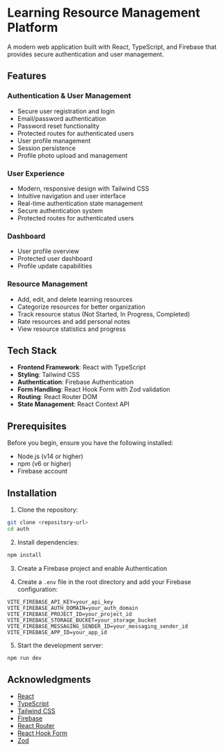 # Learning Resource Management Platform

A modern web application built with React, TypeScript, and Firebase that provides secure authentication and user management.

## Features

### Authentication & User Management
- Secure user registration and login
- Email/password authentication
- Password reset functionality
- Protected routes for authenticated users
- User profile management
- Session persistence
- Profile photo upload and management

### User Experience
- Modern, responsive design with Tailwind CSS
- Intuitive navigation and user interface
- Real-time authentication state management
- Secure authentication system
- Protected routes for authenticated users

### Dashboard
- User profile overview
- Protected user dashboard
- Profile update capabilities

### Resource Management
- Add, edit, and delete learning resources
- Categorize resources for better organization
- Track resource status (Not Started, In Progress, Completed)
- Rate resources and add personal notes
- View resource statistics and progress

## Tech Stack

- **Frontend Framework**: React with TypeScript
- **Styling**: Tailwind CSS
- **Authentication**: Firebase Authentication
- **Form Handling**: React Hook Form with Zod validation
- **Routing**: React Router DOM
- **State Management**: React Context API

## Prerequisites

Before you begin, ensure you have the following installed:
- Node.js (v14 or higher)
- npm (v6 or higher)
- Firebase account

## Installation

1. Clone the repository:
```bash
git clone <repository-url>
cd auth
```

2. Install dependencies:
```bash
npm install
```

3. Create a Firebase project and enable Authentication

4. Create a `.env` file in the root directory and add your Firebase configuration:
```env
VITE_FIREBASE_API_KEY=your_api_key
VITE_FIREBASE_AUTH_DOMAIN=your_auth_domain
VITE_FIREBASE_PROJECT_ID=your_project_id
VITE_FIREBASE_STORAGE_BUCKET=your_storage_bucket
VITE_FIREBASE_MESSAGING_SENDER_ID=your_messaging_sender_id
VITE_FIREBASE_APP_ID=your_app_id
```

5. Start the development server:
```bash
npm run dev
```

## Acknowledgments

- [React](https://reactjs.org/)
- [TypeScript](https://www.typescriptlang.org/)
- [Tailwind CSS](https://tailwindcss.com/)
- [Firebase](https://firebase.google.com/)
- [React Router](https://reactrouter.com/)
- [React Hook Form](https://react-hook-form.com/)
- [Zod](https://github.com/colinhacks/zod)
